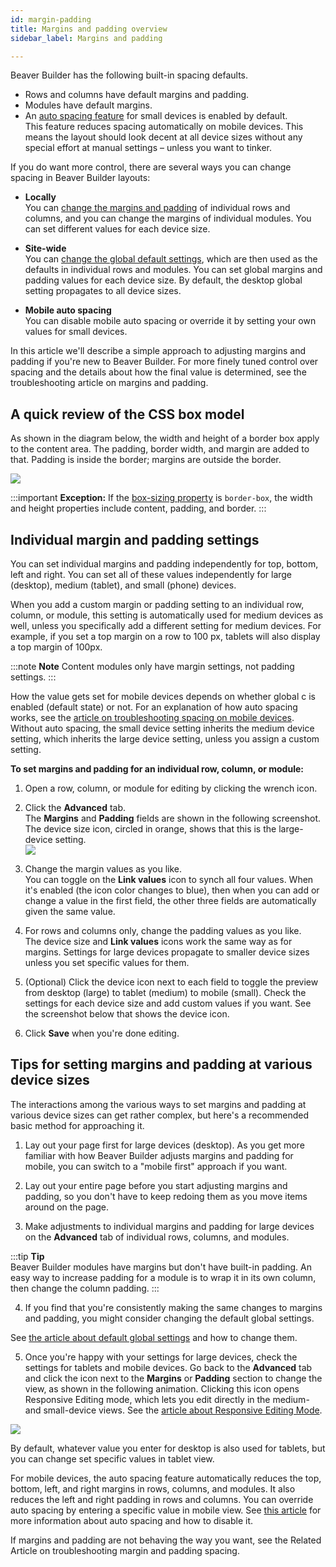 ```yaml
---
id: margin-padding
title: Margins and padding overview
sidebar_label: Margins and padding

---
```


Beaver Builder has the following built-in spacing defaults.

  * Rows and columns have default margins and padding.
  * Modules have default margins.
  * An [auto spacing feature](/beaver-builder/layouts/margins-padding/troubleshooting-margins-and-padding.md/#auto-spacing) for small devices is enabled by default.  
This feature reduces spacing automatically on mobile devices. This means the
layout should look decent at all device sizes without any special effort at
manual settings – unless you want to tinker.

If you do want more control, there are several ways you can change spacing in
Beaver Builder layouts:

  * **Locally**  
You can [change the margins and padding](/beaver-builder/layouts/margins-padding/change-individual-margin-and-padding-settings.md) of individual rows and columns, and you can change the margins of individual modules. You can set different values for each device size.

  * **Site-wide**  
You can [change the global default settings](/beaver-builder/layouts/rows/set-global-site-wide-default-row-widths.md), which are then used as the defaults in individual rows and modules. You can set global margins and padding values for each device
size. By default, the desktop global setting propagates to all device sizes.

  * **Mobile auto spacing**  
You can disable mobile auto spacing or override it by setting your own values
for small devices.

In this article we'll describe a simple approach to adjusting margins and
padding if you're new to Beaver Builder. For more finely tuned control over
spacing and the details about how the final value is determined, see the
troubleshooting article on margins and padding.

##  A quick review of the CSS box model

As shown in the diagram below, the width and height of a border box apply to
the content area. The padding, border width, and margin are added to that.
Padding is inside the border; margins are outside the border.

![](/img/rows-columns-margin-padding.svg)

:::important **Exception:**
If the [box-sizing property](https://www.w3schools.com/cssref/css3_pr_box-sizing.asp) is `border-box`, the width and height properties include content, padding, and border.
:::

## Individual margin and padding settings

You can set individual margins and padding independently for top, bottom, left
and right. You can set all of these values independently for large (desktop),
medium (tablet), and small (phone) devices.

When you add a custom margin or padding setting to an individual row, column,
or module, this setting is automatically used for medium devices as well,
unless you specifically add a different setting for medium devices. For
example, if you set a top margin on a row to 100 px, tablets will also display
a top margin of 100px.

:::note **Note**
Content modules only have margin settings, not padding settings.
:::

How the value gets set for mobile devices depends on whether global c is
enabled (default state) or not. For an explanation of how auto spacing works,
see the [article on troubleshooting spacing on mobile devices](/beaver-builder/layouts/margins-padding/troubleshooting-margins-and-padding.md). Without
auto spacing, the small device setting inherits the medium device setting,
which inherits the large device setting, unless you assign a custom setting.

**To set margins and padding for an individual row, column, or module:**

  1. Open a row, column, or module for editing by clicking the wrench icon.
  2. Click the **Advanced** tab.  
The **Margins** and **Padding** fields are shown in the following screenshot.
The device size icon, circled in orange, shows that this is the large-device
setting.  
![](/img/rows-columns-change-margin-padding.png)

  3. Change the margin values as you like.  
You can toggle on the **Link values** icon to
synch all four values. When it's enabled (the icon color changes to blue),
then when you can add or change a value in the first field, the other three
fields are automatically given the same value.

  4. For rows and columns only, change the padding values as you like.  
The device size and **Link values** icons work the same way as for margins.
Settings for large devices propagate to smaller device sizes unless you set
specific values for them.

  5. (Optional) Click the device icon next to each field to toggle the preview from desktop (large) to tablet (medium) to mobile (small). Check the settings for each device size and add custom values if you want. See the screenshot below that shows the device icon.
  6. Click **Save** when you're done editing.










## Tips for setting margins and padding at various device sizes

The interactions among the various ways to set margins and padding at various
device sizes can get rather complex, but here's a recommended basic method for
approaching it.

1. Lay out your page first for large devices (desktop). As you get more familiar
with how Beaver Builder adjusts margins and padding for mobile, you can switch
to a "mobile first" approach if you want.

2. Lay out your entire page before you start adjusting margins and padding, so
you don't have to keep redoing them as you move items around on the page.

3. Make adjustments to individual margins and padding for large devices on the
**Advanced** tab of individual rows, columns, and modules.

:::tip **Tip**  
Beaver Builder modules have margins but don't have built-in padding.
An easy way to increase padding for a module is to wrap it in its own column,
then change the column padding.
:::

4. If you find that you're consistently making the same changes to margins and
padding, you might consider changing the default global settings.

  See [the article about default global settings](/beaver-builder/layouts/margins-padding/change-default-row-and-module-margins-and-padding.md) and how to change them.

5. Once you're happy with your settings for large devices, check the settings for
tablets and mobile devices. Go back to the **Advanced** tab and click the icon
next to the **Margins** or **Padding** section to change the view, as shown in
the following animation. Clicking this icon opens Responsive Editing mode,
which lets you edit directly in the medium- and small-device views. See the
[article  about Responsive Editing Mode](/beaver-builder/layouts/responsive-design/responsive-editing-with-beaver-builder.md).

  ![](/img/rows-columns-margin-padding-2.gif)   

  By default, whatever value you enter for desktop is also used for tablets, but
  you can change set specific values in tablet view.

  For mobile devices, the auto spacing feature automatically reduces the top,
  bottom, left, and right margins in rows, columns, and modules. It also reduces
  the left and right padding in rows and columns. You can override auto spacing
  by entering a specific value in mobile view. See [this article](/beaver-builder/layouts/margins-padding/troubleshooting-margins-and-padding.md/#auto-spacing) for more
  information about auto spacing and how to disable it.

  If margins and padding are not behaving the way you want, see the Related
  Article on troubleshooting margin and padding spacing.
